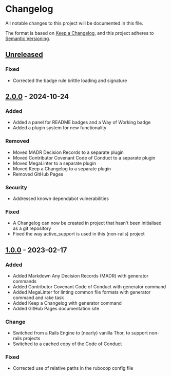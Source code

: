 # Changelog

All notable changes to this project will be documented in this file.

The format is based on [Keep a Changelog](https://keepachangelog.com/en/1.0.0/),
and this project adheres to [Semantic Versioning](https://semver.org/spec/v2.0.0.html).

## [Unreleased]

### Fixed

- Corrected the badge rule brittle loading and signature

## [2.0.0] - 2024-10-24

### Added

- Added a panel for README badges and a Way of Working badge
- Added a plugin system for new functionality

### Removed

- Moved MADR Decision Records to a separate plugin
- Moved Contributor Covenant Code of Conduct to a separate plugin
- Moved MegaLinter to a separate plugin
- Moved Keep a Changelog to a separate plugin
- Removed GitHub Pages

### Security

- Addressed known dependabot vulnerabilities

### Fixed

- A Changelog can now be created in project that hasn't been initialised as a git repository
- Fixed the way active_support is used in this (non-rails) project

## [1.0.0] - 2023-02-17

### Added

- Added Markdown Any Decision Records (MADR) with generator commands
- Added Contributor Covenant Code of Conduct with generator command
- Added MegaLinter for linting common file formats with generator command and rake task
- Added Keep a Changelog with generator command
- Added GitHub Pages documentation site

### Change

- Switched from a Rails Engine to (nearly) vanilla Thor, to support non-rails projects
- Switched to a cached copy of the Code of Conduct

### Fixed

- Corrected use of relative paths in the rubocop config file

[unreleased]: https://github.com/HealthDataInsight/way_of_working/compare/v2.0.0...HEAD
[2.0.0]: https://github.com/HealthDataInsight/way_of_working/compare/v1.0.0...v2.0.0
[1.0.0]: https://github.com/HealthDataInsight/way_of_working/releases/tag/v1.0.0
